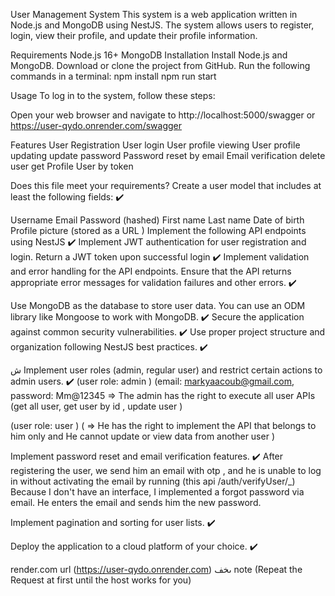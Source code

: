 User Management System
This system is a web application written in Node.js and MongoDB using NestJS. The system allows users to register, login, view their profile, and update their profile information.

Requirements
Node.js 16+
MongoDB
Installation
Install Node.js and MongoDB.
Download or clone the project from GitHub.
Run the following commands in a terminal:
npm install
npm run start

Usage
To log in to the system, follow these steps:

Open your web browser and navigate to http://localhost:5000/swagger 
or 
https://user-qydo.onrender.com/swagger


Features
User Registration
User login
User profile viewing
User profile updating
update password
Password reset by email
Email verification
delete user
get Profile User by token



Does this file meet your requirements?
Create a user model that includes at least the following fields: ✔️

Username 
Email 
Password (hashed) 
First name 
Last name
Date of birth
Profile picture (stored as a URL )
Implement the following API endpoints using NestJS ✔️
Implement JWT authentication for user registration and login. Return a JWT token upon successful login ✔️
Implement validation and error handling for the API endpoints. Ensure that the API returns appropriate error messages for validation failures and other errors. ✔️

Use MongoDB as the database to store user data. You can use an ODM library like Mongoose to work with MongoDB. ✔️
Secure the application against common security vulnerabilities. ✔️
Use proper project structure and organization following NestJS best practices. ✔️

ش
Implement user roles (admin, regular user) and restrict certain actions to admin users. ✔️
(user role: admin  )
(email: markyaacoub@gmail.com, password: Mm@12345 => The admin has the right to execute all user APIs (get all user, get user by id , update user )

(user role: user )
( => He has the right to implement the API that belongs to him only and He cannot update or view data from another user )

Implement password reset and email verification features. ✔️
After registering the user, we send him an email with otp , and he is unable to log in without activating the email by running (this api /auth/verifyUser/_)
Because I don't have an interface, I implemented a forgot password via email. He enters the email and sends him the new password.

Implement pagination and sorting for user lists. ✔️


Deploy the application to a cloud platform of your choice. ✔️

render.com url (https://user-qydo.onrender.com)
ىخف
note (Repeat the Request at first until the host works for you)

